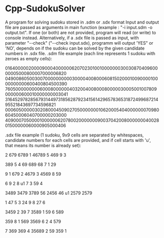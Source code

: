 # Cpp-SudokuSolver
A program for solving sudoku stored in .sdm or .sdx format
Input and output file are passed as arguments in main function (example : "-i input.sdm -o output.txt". If one (or both) are not provided, program will read (or write) to console instead.
Alternatively, if a .sdx file is passed as input, with parameter "--check" ("--check input.sdx), programm will output 'YES" or 'NO', depends on if the sudoku can be solved by the given candidate numbers in .sdx file.
.sdm file example (each line represents 1 sudoku with zeroes as empty cells): 

016400000200009000400000062070230100100000003003087040960000005000800007000006820
049008605003007000000000030000400800060815020001009000010000000000600400804500390
760500000000060008000000403200400800080000030005001007809000000600010000000003041
316452978285679314497318562879234156142965783653187249968721495521843697734596821
000605000003020800045090270500000001062000540400000007098060450006040700000203000
409000705000010000006207800200000009003704200800000004002801500000060000905000406

.sdx file example (1 sudoku, 9x9 cells are separated by whitespaces, candidate numbers for each cells are provided, and if cell starts with 'u', that means its number is already set):

2 679 6789 1 46789 5 469 9 3

389 5 4 69 689 68 7 1 29

9 1 679 2 4679 3 4569 8 59

6 9 2 8 u1 7 3 59 4

3489 3479 3789 56 2456 46 u1 2579 2579

1 47 5 3 24 9 8 27 6

3459 2 39 7 3589 1 59 6 589

359 8 1 569 3569 6 2 4 579

7 369 369 4 35689 2 59 359 1
